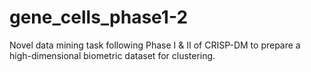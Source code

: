 # gene_cells_phase1-2
Novel data mining task following Phase I &amp; II of CRISP-DM to prepare a high-dimensional biometric dataset for clustering.
